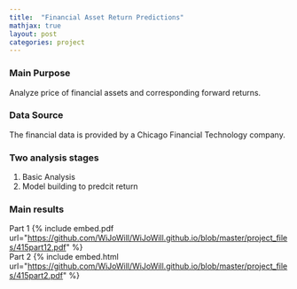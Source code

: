 ```yaml
---
title:  "Financial Asset Return Predictions"
mathjax: true
layout: post
categories: project
---
```


### Main Purpose
Analyze price of financial assets and corresponding forward returns.  

### Data Source
The financial data is provided by a Chicago Financial Technology company.  

### Two analysis stages
1. Basic Analysis 
2. Model building to predcit return 

### Main results
Part 1 
{% include embed.pdf url="https://github.com/WiJoWill/WiJoWill.github.io/blob/master/project_files/415part12.pdf" %}  
Part 2 
{% include embed.html url="https://github.com/WiJoWill/WiJoWill.github.io/blob/master/project_files/415part2.pdf" %}  

